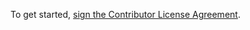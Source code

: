 To get started, <a href="https://www.clahub.com/agreements/Civcraft/NameLayer">sign the Contributor License Agreement</a>.
